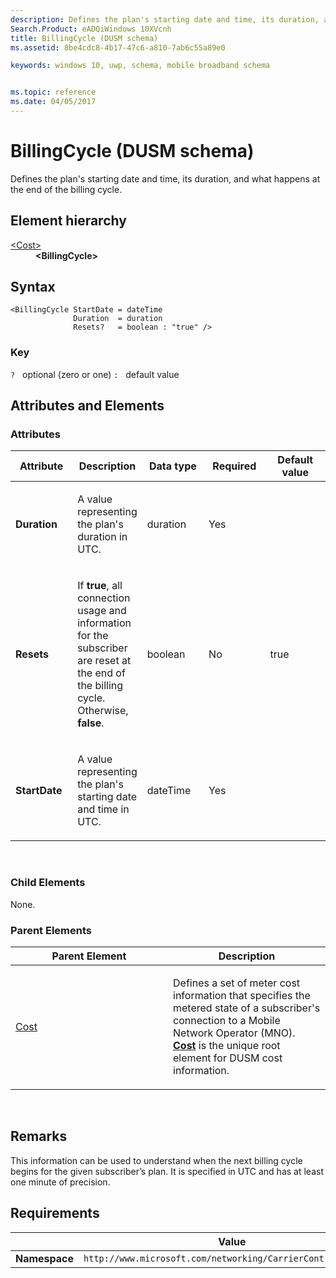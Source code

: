 ```yaml
---
description: Defines the plan's starting date and time, its duration, and what happens at the end of the billing cycle (in Cost/BillingCycle).
Search.Product: eADQiWindows 10XVcnh
title: BillingCycle (DUSM schema)
ms.assetid: 8be4cdc8-4b17-47c6-a810-7ab6c55a89e0

keywords: windows 10, uwp, schema, mobile broadband schema


ms.topic: reference
ms.date: 04/05/2017
---
```


# BillingCycle (DUSM schema)


Defines the plan's starting date and time, its duration, and what happens at the end of the billing cycle.

## Element hierarchy

<dl>
<dt><a href="element-cost.md">&lt;Cost&gt;</a></dt>
<dd><b>&lt;BillingCycle&gt;</b></dd>
</dl>

## Syntax

``` syntax
<BillingCycle StartDate = dateTime
              Duration  = duration
              Resets?   = boolean : "true" />
```

### Key

`?`   optional (zero or one)
`:`   default value
## Attributes and Elements


### Attributes

<table>
<colgroup>
<col width="20%" />
<col width="20%" />
<col width="20%" />
<col width="20%" />
<col width="20%" />
</colgroup>
<thead>
<tr class="header">
<th>Attribute</th>
<th>Description</th>
<th>Data type</th>
<th>Required</th>
<th>Default value</th>
</tr>
</thead>
<tbody>
<tr class="odd">
<td><strong>Duration</strong></td>
<td><p>A value representing the plan's duration in UTC.</p></td>
<td>duration</td>
<td>Yes</td>
<td></td>
</tr>
<tr class="even">
<td><strong>Resets</strong></td>
<td><p>If <strong>true</strong>, all connection usage and information for the subscriber are reset at the end of the billing cycle. Otherwise, <strong>false</strong>.</p></td>
<td>boolean</td>
<td>No</td>
<td>true</td>
</tr>
<tr class="odd">
<td><strong>StartDate</strong></td>
<td><p>A value representing the plan's starting date and time in UTC.</p></td>
<td>dateTime</td>
<td>Yes</td>
<td></td>
</tr>
</tbody>
</table>

 

### Child Elements

None.

### Parent Elements

<table>
<colgroup>
<col width="50%" />
<col width="50%" />
</colgroup>
<thead>
<tr class="header">
<th>Parent Element</th>
<th>Description</th>
</tr>
</thead>
<tbody>
<tr class="odd">
<td><a href="element-cost.md">Cost</a> </td>
<td><p>Defines a set of meter cost information that specifies the metered state of a subscriber's connection to a Mobile Network Operator (MNO). <a href="element-cost.md"><strong>Cost</strong></a>  is the unique root element for DUSM cost information.</p></td>
</tr>
</tbody>
</table>

 

## Remarks

This information can be used to understand when the next billing cycle begins for the given subscriber’s plan. It is specified in UTC and has at least one minute of precision.

## Requirements

|          | Value        |
|----------|--------------|
| **Namespace** | `http://www.microsoft.com/networking/CarrierControl/DUSM/v1` |

 

 



